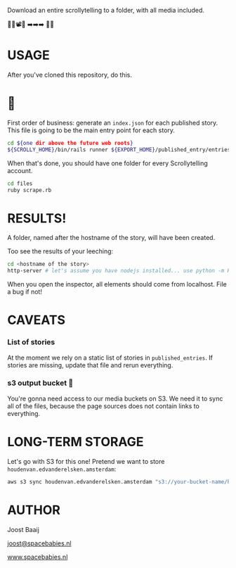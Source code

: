 Download an entire scrollytelling to a folder, with all media included.

📗🌇📽🎹 ➡️➡️➡️ 💾📂

# USAGE

After you've cloned this repository, do this.

# 🥇

First order of business: generate an `index.json` for each published
story. This file is going to be the main entry point for each story.

``` bash
cd ${one dir above the future web roots}
${SCROLLY_HOME}/bin/rails runner ${EXPORT_HOME}/published_entry/entries.rb
```

When that's done, you should have one folder for every Scrollytelling account.

``` bash
cd files
ruby scrape.rb
```

# RESULTS!

A folder, named after the hostname of the story, will have been created.

Too see the results of your leeching:

``` bash
cd <hostname of the story>
http-server # let's assume you have nodejs installed... use python -m HTTPServer otherwise
```

When you open the inspector, all elements should come from localhost. File a bug if not!

# CAVEATS

### List of stories

At the moment we rely on a static list of stories in `published_entries`. If stories
are missing, update that file and rerun everything.

### s3 output bucket 📂

You're gonna need access to our media buckets on S3. We need it to sync all of the files,
because the page sources does not contain links to everything.

# LONG-TERM STORAGE

Let's go with S3 for this one! Pretend we want to store `houdenvan.edvanderelsken.amsterdam`:

``` bash
aws s3 sync houdenvan.edvanderelsken.amsterdam "s3://your-bucket-name/houdenvan.edvanderelsken.amsterdam/" --cache-control "public, max-age=31536000"
```

# AUTHOR

Joost Baaij

joost@spacebabies.nl

www.spacebabies.nl
